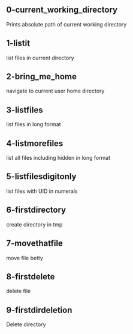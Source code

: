 ## 0-current_working_directory
Prints absolute path of current working directory
## 1-listit
list files in current directory
## 2-bring_me_home
navigate to current user home directory
## 3-listfiles
list files in long format
## 4-listmorefiles
list all files including hidden in long format
## 5-listfilesdigitonly
list files with UID in numerals
## 6-firstdirectory
create directory in tmp
## 7-movethatfile
move file betty
## 8-firstdelete
delete file
## 9-firstdirdeletion
Delete directory
